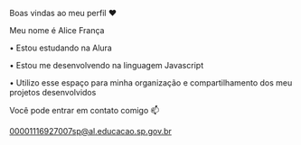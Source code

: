 Boas vindas ao meu perfil ❤️

Meu nome é Alice França 

• Estou estudando na Alura

• Estou me desenvolvendo na linguagem Javascript 

• Utilizo esse espaço para minha organização e compartilhamento dos meu projetos desenvolvidos

Você pode entrar em contato comigo 📫

00001116927007sp@al.educacao.sp.gov.br

